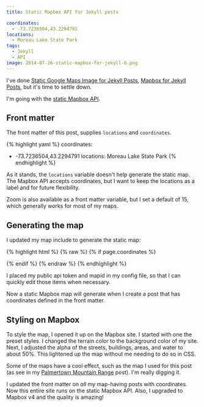 ```yaml
---
title: Static Mapbox API for Jekyll posts

coordinates:
  - -73.7236504,43.2294791
locations:
  - Moreau Lake State Park
tags:
  - Jekyll
  - API
image: 2014-07-26-static-mapbox-for-jekyll-0.png
---
```


I've done [Static Google Maps Image for Jekyll Posts](/code/google-maps-images-api-for-jekyll/), [Mapbox for Jekyll Posts](/code/mapbox-for-jekyll-posts/), but it's time to settle down.

I'm going with the [static Mapbox API](https://www.mapbox.com/developers/api/static/).

## Front matter

The front matter of this post, supplies `locations` and `coordinates`.

{% highlight yaml %}
coordinates:

- -73.7236504,43.2294791
  locations: Moreau Lake State Park
  {% endhighlight %}

As it stands, the `locations` variable doesn't help generate the static map. The Mapbox API accepts coordinates, but I want to keep the locations as a label and for future flexibility.

Zoom is also available as a front matter variable, but I set a default of 15, which generally works for most of my maps.

## Generating the map

I updated my map include to generate the static map:

{% highlight html %}
{% raw %}
{% if page.coordinates %}

  <div class="post-map-header">
  	<div style="background-image:url(https://api.tiles.mapbox.com/v4/{{ site.mapid }}/{% for coordinate in page.coordinates limit:1 %}{{ coordinate }}{% endfor %},{% if page.zoom %}{{ page.zoom }}{% else %}15{% endif %}/1280x300.png?access_token={{ site.mapbox-token }})" class="post-location-image"></div>
  </div>
{% endif %}
{% endraw %}
{% endhighlight %}

I placed my public api token and mapid in my config file, so that I can quickly edit those items when necessary.

Now a static Mapbox map will generate when I create a post that has coordinates defined in the front matter.

## Styling on Mapbox

To style the map, I opened it up on the Mapbox site. I started with one the preset styles. I changed the terrain color to the background color of my site. Next, I adjusted the alpha of the streets, buildings, areas, and water to about 50%. This lightened up the map without me needing to do so in CSS.

Some of the maps have a cool effect, such as the map I used for this post (as see in my [Palmertown Mountain Range](/adventures/palmertown-mountain-range/) post). I'm really digging it.

I updated the front matter on _all_ my map-having posts with coordinates. Now this entire site runs on the static Mapbox API. Also, I upgraded to Mapbox v4 and the quality is amazing!
